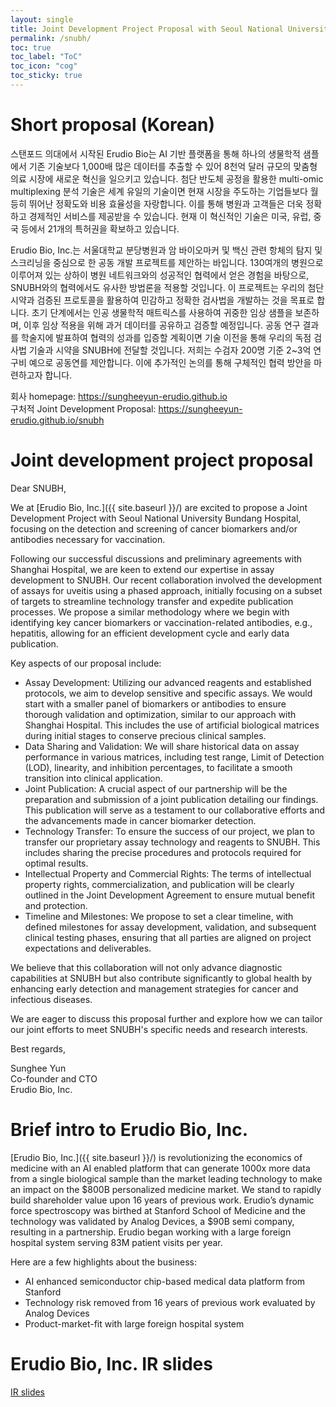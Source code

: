 ```yaml
---
layout: single
title: Joint Development Project Proposal with Seoul National University Bundang Hospital (SNUBH)
permalink: /snubh/
toc: true
toc_label: "ToC"
toc_icon: "cog"
toc_sticky: true
---
```


<head>
	<link rel="stylesheet" href="/resource/styles.css">
</head>

<h1 id="short-proposal">
	Short proposal (Korean)
</h1>

스탠포드 의대에서 시작된 Erudio Bio는 AI 기반 플랫폼을 통해 하나의 생물학적 샘플에서 기존 기술보다 1,000배 많은 데이터를 추출할 수 있어
8천억 달러 규모의 맞춤형 의료 시장에 새로운 혁신을 일으키고 있습니다.
첨단 반도체 공정을 활용한 multi-omic multiplexing 분석 기술은 세계 유일의 기술이면
현재 시장을 주도하는 기업들보다 월등히 뛰어난 정확도와 비용 효율성을 자랑합니다.
이를 통해 병원과 고객들은 더욱 정확하고 경제적인 서비스를 제공받을 수 있습니다.
현재 이 혁신적인 기술은 미국, 유럽, 중국 등에서 21개의 특허권을 확보하고 있습니다.

Erudio Bio, Inc.는 서울대학교 분당병원과
암 바이오마커 및 백신 관련 항체의 탐지 및 스크리닝을 중심으로 한 공동 개발 프로젝트를 제안하는 바입니다.
130여개의 병원으로 이루어져 있는 상하이 병원 네트워크와의 성공적인 협력에서 얻은 경험을 바탕으로,
SNUBH와의 협력에서도 유사한 방법론을 적용할 것입니다.
이 프로젝트는 우리의 첨단 시약과 검증된 프로토콜을 활용하여 민감하고
정확한 검사법을 개발하는 것을 목표로 합니다.
초기 단계에서는 인공 생물학적 매트릭스를 사용하여 귀중한 임상 샘플을 보존하며,
이후 임상 적용을 위해 과거 데이터를 공유하고 검증할 예정입니다.
공동 연구 결과를 학술지에 발표하여 협력의 성과를 입증할 계획이면
기술 이전을 통해 우리의 독점 검사법 기술과 시약을 SNUBH에 전달할 것입니다.
저희는 수검자 200명 기준 2~3억 연구비 예으로 공동연를 제안합니다.
이에 추가적인 논의를 통해 구체적인 협력 방안을 마련하고자 합니다.

<p>
회사 homepage: <a href="https://sungheeyun-erudio.github.io">https://sungheeyun-erudio.github.io</a>
<br>
구처적 Joint Development Proposal: <a href="https://sungheeyun-erudio.github.io/snubh">https://sungheeyun-erudio.github.io/snubh</a>
</p>



<h1 id="proposal-letter">
	Joint development project proposal
</h1>

Dear SNUBH,

We
at [Erudio Bio, Inc.]({{ site.baseurl }}/)
are excited to propose a Joint Development Project with Seoul National University Bundang Hospital, focusing on the detection and screening of cancer biomarkers and/or antibodies necessary for vaccination.

Following our successful discussions and preliminary agreements with Shanghai Hospital, we are keen to extend our expertise in assay development to SNUBH. Our recent collaboration involved the development of assays for uveitis using a phased approach, initially focusing on a subset of targets to streamline technology transfer and expedite publication processes. We propose a similar methodology where we begin with identifying key cancer biomarkers or vaccination-related antibodies, e.g., hepatitis, allowing for an efficient development cycle and early data publication.

Key aspects of our proposal include:

- Assay Development: Utilizing our advanced reagents and established protocols, we aim to develop sensitive and specific assays. We would start with a smaller panel of biomarkers or antibodies to ensure thorough validation and optimization, similar to our approach with Shanghai Hospital. This includes the use of artificial biological matrices during initial stages to conserve precious clinical samples.
- Data Sharing and Validation: We will share historical data on assay performance in various matrices, including test range, Limit of Detection (LOD), linearity, and inhibition percentages, to facilitate a smooth transition into clinical application.
- Joint Publication: A crucial aspect of our partnership will be the preparation and submission of a joint publication detailing our findings. This publication will serve as a testament to our collaborative efforts and the advancements made in cancer biomarker detection.
- Technology Transfer: To ensure the success of our project, we plan to transfer our proprietary assay technology and reagents to SNUBH. This includes sharing the precise procedures and protocols required for optimal results.
- Intellectual Property and Commercial Rights: The terms of intellectual property rights, commercialization, and publication will be clearly outlined in the Joint Development Agreement to ensure mutual benefit and protection.
- Timeline and Milestones: We propose to set a clear timeline, with defined milestones for assay development, validation, and subsequent clinical testing phases, ensuring that all parties are aligned on project expectations and deliverables.

We believe that this collaboration will not only advance diagnostic capabilities at SNUBH but also contribute significantly to global health by enhancing early detection and management strategies for cancer and infectious diseases. 

We are eager to discuss this proposal further and explore how we can tailor our joint efforts to meet SNUBH's specific needs and research interests.

Best regards,

<p>
Sunghee Yun
<br>
Co-founder and CTO
<br>
Erudio Bio, Inc.
</p>

<h1 id="erudio-intro">
	Brief intro to Erudio Bio, Inc.
</h1>


[Erudio Bio, Inc.]({{ site.baseurl }}/) is revolutionizing the economics of medicine with an AI enabled platform that can generate 1000x more data from a single biological sample than the market leading technology to make an impact on the $800B personalized medicine market. We stand to rapidly build shareholder value upon 16 years of previous work.
Erudio’s dynamic force spectroscopy was birthed at Stanford School of Medicine and the technology was validated by Analog Devices, a $90B semi company, resulting in a partnership.
Erudio began working with a large foreign hospital system serving 83M patient visits per year.

Here are a few highlights about the business:

- AI enhanced semiconductor chip-based medical data platform from Stanford
- Technology risk removed from 16 years of previous work evaluated by Analog Devices
- Product-market-fit with large foreign hospital system

<h1 id="erudio-intro">
	Erudio Bio, Inc. IR slides
</h1>

<a href="/resource/IR/2024_10_13_Erudio Bio 12.5.5.pdf">IR slides</a>
